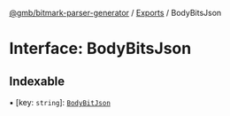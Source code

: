 [@gmb/bitmark-parser-generator](../API.md) / [Exports](../modules.md) / BodyBitsJson

# Interface: BodyBitsJson

## Indexable

▪ [key: `string`]: [`BodyBitJson`](../modules.md#BodyBitJson)
